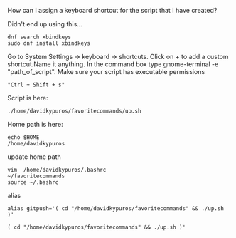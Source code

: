 
How can I assign a keyboard shortcut for the script that I have created?

Didn't end up using this...
```
dnf search xbindkeys
sudo dnf install xbindkeys
```

Go to System Settings -> keyboard -> shortcuts.
Click on + to add a custom shortcut.Name it anything.
In the command box type gnome-terminal -e "path_of_script". Make sure your script has executable permissions

```
"Ctrl + Shift + s"
```

Script is here:

```
./home/davidkypuros/favoritecommands/up.sh
```

Home path is here:
```
echo $HOME
/home/davidkypuros

```

update home path
```
vim  /home/davidkypuros/.bashrc
~/favoritecommands
source ~/.bashrc
```

alias
```
alias gitpush='( cd "/home/davidkypuros/favoritecommands" && ./up.sh )'

( cd "/home/davidkypuros/favoritecommands" && ./up.sh )'
```
